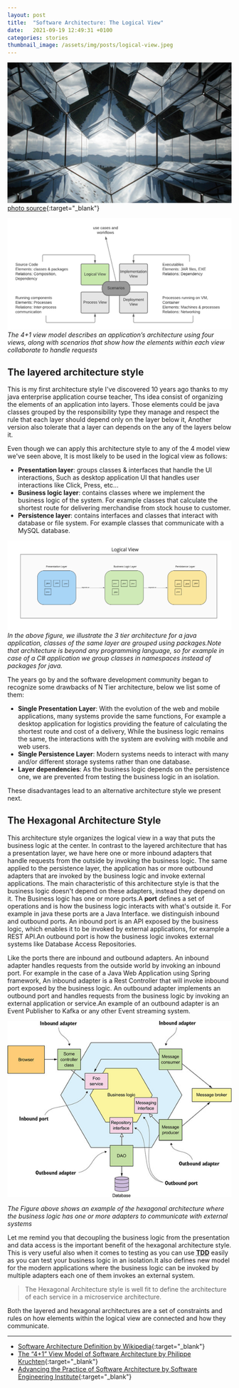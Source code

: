 ```yaml
---
layout: post
title:  "Software Architecture: The Logical View"
date:   2021-09-19 12:49:31 +0100
categories: stories
thumbnail_image: /assets/img/posts/logical-view.jpeg
---
```

![author](/assets/img/posts/logical-view.jpeg)
[photo source](https://dz2cdn1.dzone.com/storage/article-thumb/8685724-thumb.jpg){:target="_blank"}

![The 1+4 Model View](/assets/img/figures/1plus4model-logical-view.png)
*The 4+1 view model describes an application’s architecture using four views, along with scenarios that show how the elements within each view collaborate to handle requests*


##  The layered architecture style
This is my first architecture style I've discovered 10 years ago thanks to my java enterprise application course teacher, Ths idea
consist of organizing the elements of an application into layers. Those elements could be java classes grouped by the responsibility type
they manage and respect the rule that each layer should depend only on the layer below it, Another version also tolerate that a layer can
depends on the any of the layers below it.

Even though we can apply this architecture style to any of the 4 model view we've seen above, It is most likely to be used in the logical view
as follows:

* __Presentation layer__: groups classes & interfaces that handle the UI interactions, Such as desktop application UI that handles user interactions like Click, Press, etc...
* __Business logic layer__: contains classes where we implement the business logic of the system. For example classes that calculate the shortest route for delivering merchandise from stock house to customer.
* __Persistence layer__: contains interfaces and classes that interact with database or file system. For example classes that communicate with a MySQL database.

![3 Tier Java Application Architecture](/assets/img/figures/n-tier-architecture-style-java.jpg)
<i>In the above figure, we illustrate the 3 tier architecture for a java application, classes of the same layer are grouped using packages.Note that architecture is beyond
any programming language, so for example in case of a C# application we group classes in namespaces instead of packages for java.</i>

The years go by and the software development community began to recognize some drawbacks of N Tier architecture, below we list some of them:

- __Single Presentation Layer__: With the evolution of the web and mobile applications, many systems provide the same functions, For example a desktop application
    for logistics providing the feature of calculating the shortest route and cost of a delivery, While the business logic remains the same, 
    the interactions with the system are evolving with mobile and web users.
- __Single Persistence Layer__: Modern systems needs to interact with many and/or different storage systems rather than one database.
- __Layer dependencies__: As the business logic depends on the persistence one, we are prevented from testing the business logic in an isolation.

These disadvantages lead to an alternative architecture style we present next.

## The Hexagonal Architecture Style
This architecture style organizes the logical view in a way that puts the business logic at the center. In contrast to the layered
architecture that has a presentation layer, we have here one or more inbound adapters that handle requests from the outside by invoking
the business logic. The same applied to the persistence layer, the application has or more outbound adapters that are invoked by the business logic and invoke external applications.
The main characteristic of this architecture style is that the business logic doesn't depend on these adapters, instead they depend on it.
The Business logic has one or more ports.A __port__ defines a set of operations and is how the business logic interacts with
what's outside it. For example in java these ports are a Java Interface. we distinguish inbound and outbound ports. An inbound port is an API exposed by
the business logic, which enables it to be invoked by external applications, for example a REST API.An outbound port is how the business
logic invokes external systems like Database Access Repositories.

Like the ports there are inbound and outbound adapters. An inbound adapter handles requests from the outside world
by invoking an inbound port. For example in the case of a Java Web Application using Spring framework, An inbound
adapter is a Rest Controller that will invoke inbound port exposed by the business logic.
An outbound adapter implements an outbound port and handles requests from the business logic by invoking an external
application or service.An example of an outbound adapter is an Event Publisher to Kafka or any other Event streaming system.

![Hexagonal Architecture](/assets/img/figures/hexagonal-architecture.jpeg)

*The Figure above shows an example of the hexagonal architecture where the business logic has one or more adapters to communicate with external systems*

Let me remind you that decoupling the business logic from the presentation and data access is the important benefit
of the hexagonal architecture style. This is very useful also when it comes to testing as you can use <abbr title="Test Driven Development">__TDD__</abbr>
easily as you can test your business logic in an isolation.It also defines new model for the modern applications where the 
business logic can be invoked by multiple adapters each one of them invokes an external system.

> The Hexagonal Architecture style is well fit to define the architecture of each service in a microservice architecture.

Both the layered and hexagonal architectures are a set of constraints and rules on how elements within the logical
view are connected and how they communicate.

----

* [Software Architecture Definition by Wikipedia](https://en.wikipedia.org/wiki/Software_architecture){:target="_blank"}
* [The “4+1” View Model of Software Architecture by Philippe Kruchten](https://www.cs.ubc.ca/~gregor/teaching/papers/4+1view-architecture.pdf){:target="_blank"}
* [Advancing the Practice of Software Architecture by Software Engineering Institute](https://www.sei.cmu.edu/our-work/software-architecture/){:target="_blank"}
